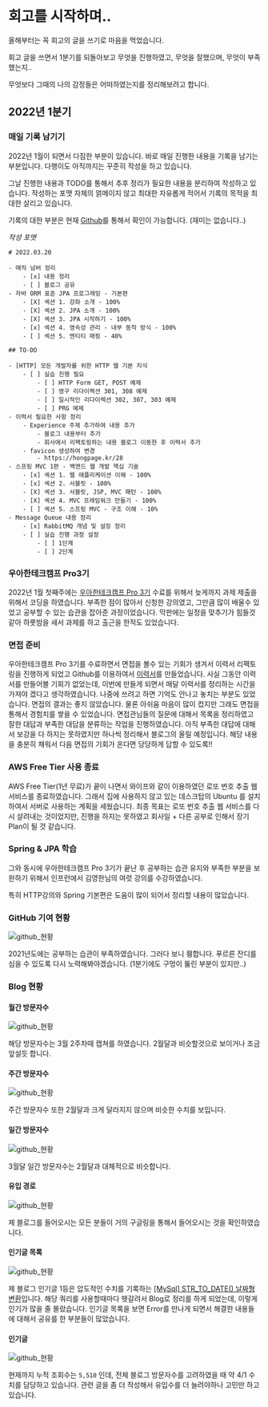 # 회고를 시작하며..

올해부터는 꼭 회고의 글을 쓰기로 마음을 먹었습니다.

회고 글을 쓰면서 1분기를 되돌아보고 무엇을 진행하였고, 무엇을 잘했으며, 무엇이 부족했는지..

무엇보다 그때의 나의 감정들은 어떠하였는지를 정리해보려고 합니다.



## 2022년 1분기

### 매일 기록 남기기

2022년 1월이 되면서 다짐한 부분이 있습니다. 바로 매일 진행한 내용을 기록을 남기는 부분입니다. 다행이도 아직까지는 꾸준히 작성을 하고 있습니다.

그날 진행한 내용과 TODO를 통해서 추후 정리가 필요한 내용을 분리하여 작성하고 있습니다. 작성하는 포맷 자체의 얽메이지 않고 최대한 자유롭게 적어서 기록의 목적을 최대한 살리고 있습니다.

기록의 대한 부분은 현재 [Github](https://github.com/codeleesh/TIL/tree/main/2022)를 통해서 확인이 가능합니다. (재미는 없습니다..)

*작성 포맷*

```
# 2022.03.20

- 매직 넘버 정리
	- [x] 내용 정리
	- [ ] 블로그 공유
- 자바 ORM 표준 JPA 프로그래밍 - 기본편
	- [X] 섹션 1. 강좌 소개 - 100%
	- [X] 섹션 2. JPA 소개 - 100%
	- [X] 섹션 3. JPA 시작하기 - 100%
	- [x] 섹션 4. 영속성 관리 - 내부 동작 방식 - 100%
	- [ ] 섹션 5. 엔티티 매핑 - 40%

## TO-DO

- [HTTP] 모든 개발자를 위한 HTTP 웹 기본 지식
	- [ ] 실습 진행 필요
		- [ ] HTTP Form GET, POST 예제
		- [ ] 영구 리다이렉션 301, 308 예제
		- [ ] 일시적인 리다이렉션 302, 307, 303 예제
		- [ ] PRG 예제
- 이력서 필요한 사항 정리
	- Experience 주제 추가하여 내용 추가
		- 블로그 내용부터 추가
		- 회사에서 리팩토링하는 내용 블로그 이동한 후 이력서 추가
	- favicon 생성하여 변경
		- https://hongpage.kr/28
- 스프링 MVC 1편 - 백엔드 웹 개발 핵심 기술
	- [x] 섹션 1. 웹 애플리케이션 이해 - 100%
	- [x] 섹션 2. 서블릿 - 100%
	- [X] 섹션 3. 서블릿, JSP, MVC 패턴 - 100%
	- [X] 섹션 4. MVC 프레임워크 만들기 - 100%
	- [ ] 섹션 5. 스프링 MVC - 구조 이해 - 10%
- Message Queue 내용 정리
	- [x] RabbitMQ 개념 및 설징 정리
	- [ ] 실습 진행 과정 설정
		- [ ] 1단계
		- [ ] 2단계
```



### 우아한테크캠프 Pro3기

2022년 1월 첫째주에는 [우아한테크캠프 Pro 3기](https://edu.nextstep.camp/c/lqsBs7x0) 수료를 위해서 늦게까지 과제 제출을 위해서 코딩을 하였습니다. 부족한 점이 많아서 신청한 강의였고, 그만큼 많이 배울수 있었고 공부할 수 있는 습관을 잡아준 과정이었습니다. 막판에는 일정을 맞추기가 힘들것 같아 하룻밤을 새서 과제를 하고 출근을 한적도 있었습니다.



### 면접 준비

우아한테크캠프 Pro 3기를 수료하면서 면접을 볼수 있는 기회가 생겨서 이력서 리팩토링을 진행하게 되었고 Github를 이용하여서 [이력서](https://codeleesh.github.io/)를 만들었습니다. 사실 그동안 이력서를 만들어볼 기회가 없었는데, 이번에 만들게 되면서 매달 이력서를 정리하는 시간을 가져야 겠다고 생각하였습니다. 나중에 쓰려고 하면 기억도 안나고 놓치는 부분도 있었습니다. 면접의 결과는 좋지 않았습니다. 물론 아쉬움 마음이 많이 컸지만 그래도 면접을 통해서 경험치를 쌓을 수 있었습니다. 면접관님들의 질문에 대해서 목록을 정리하였고 잘한 대답과 부족한 대답을 분류하는 작업을 진행하였습니다. 아직 부족한 대답에 대해서 보강을 다 하지는 못하였지만 하나씩 정리해서 블로그의 올릴 예정입니다. 해당 내용을 충분히 채워서 다음 면접의 기회가 온다면 당당하게 답할 수 있도록!!



### AWS Free Tier 사용 종료

AWS Free Tier(1년 무료)가 끝이 나면서 와이프와 같이 이용하였던 로또 번호 추출 웹 서비스를 종료하였습니다. 그래서 집에 사용하지 않고 있는 데스크탑의 Ubuntu 를 설치하여서 서버로 사용하는 계획을 세웠습니다. 최종 목표는 로또 번호 추출 웹 서비스를 다시 살려내는 것이었지만, 진행을 하지는 못하였고 회사일 + 다른 공부로 인해서 장기 Plan이 될 것 같습니다.



### Spring & JPA 학습

그와 동시에 우아한테크캠프 Pro 3기가 끝난 후 공부하는 습관 유지와 부족한 부분을 보완하기 위해서 인프런에서 김영한님의 여럿 강의를 수강하였습니다.

특히 HTTP강의와 Spring 기본편은 도움이 많이 되어서 정리할 내용이 많았습니다.



### GitHub 기여 현황

![github_현황](./images/github_현황.png)

2021년도에는 공부하는 습관이 부족하였습니다. 그러다 보니 휑합니다. 푸르른 잔디를 심을 수 있도록 다시 노력해봐야겠습니다. (1분기에도 구멍이 뚫린 부분이 있지만..)



### Blog 현황



#### 월간 방문자수

![github_현황](./images/blog_월간방문자수.png)

해당 방문자수는 3월 2주차때 캡쳐를 하였습니다. 2월달과 비슷할것으로 보이거나 조금 앞설듯 합니다.



#### 주간 방문자수

![github_현황](./images/blog_주간방문자수.png)

주간 방문자수 또한 2월달과 크게 달라지지 않으며 비슷한 수치를 보입니다.



#### 일간 방문자수

![github_현황](./images/blog_일간방문자수.png)

3월달 일간 방문자수는 2월달과 대체적으로 비슷합니다. 



#### 유입 경로

![github_현황](./images/blog_유입경로.png)

제 블로그를 들어오시는 모든 분들이 거의 구글링을 통해서 들어오시는 것을 확인하였습니다.



#### 인기글 목록

![github_현황](./images/blog_인기글목록.png)

제 블로그 인기글 1등은 압도적인 수치를 기록하는 [[MySql] STR_TO_DATE() 날짜형 변환](https://lovethefeel.tistory.com/47?category=782454)입니다. 해당 쿼리를 사용할때마다 헷갈려서 Blog로 정리를 하게 되었는데, 이렇게 인기가 많을 줄 몰랐습니다. 인기글 목록을 보면 Error를 만나게 되면서 해결한 내용들에 대해서 공유를 한 부분들이 많았습니다. 



#### 인기글

![github_현황](./images/blog_인기글1등.png)

현재까지 누적 조회수는 `5,510` 인데, 전체 블로그 방문자수를 고려하였을 때 약 4/1 수치를 담당하고 있습니다. 관련 글을 좀 더 작성해서 유입수를 더 늘려야하나 고민만 하고 있습니다.